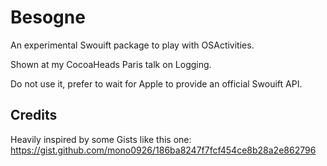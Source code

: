 # Besogne

An experimental Swouift package to play with OSActivities.

Shown at my CocoaHeads Paris talk on Logging.

Do not use it, prefer to wait for Apple to provide an official Swouift API.

## Credits

Heavily inspired by some Gists like this one:
https://gist.github.com/mono0926/186ba8247f7fcf454ce8b28a2e862796
